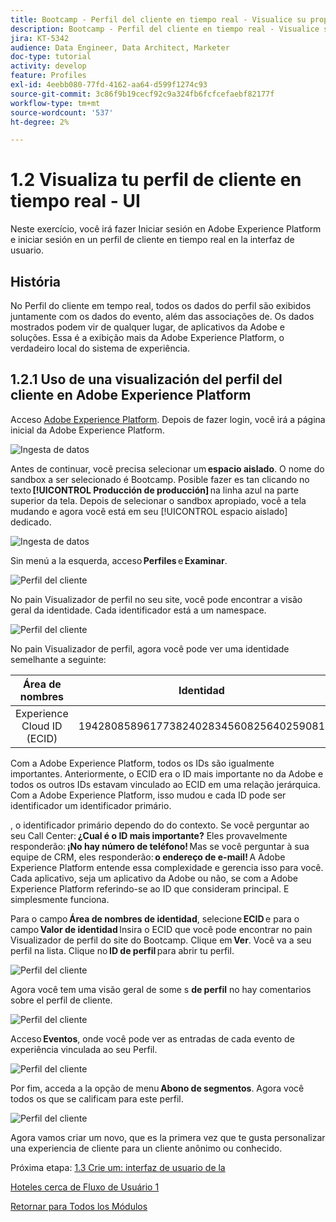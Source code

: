 ```yaml
---
title: Bootcamp - Perfil del cliente en tiempo real - Visualice su propio perfil del cliente en tiempo real - UI - España
description: Bootcamp - Perfil del cliente en tiempo real - Visualice su propio perfil del cliente en tiempo real - UI - España
jira: KT-5342
audience: Data Engineer, Data Architect, Marketer
doc-type: tutorial
activity: develop
feature: Profiles
exl-id: 4eebb080-77fd-4162-aa64-d599f1274c93
source-git-commit: 3c86f9b19cecf92c9a324fb6fcfcefaebf82177f
workflow-type: tm+mt
source-wordcount: '537'
ht-degree: 2%

---
```


# 1.2 Visualiza tu perfil de cliente en tiempo real - UI

Neste exercício, você irá fazer Iniciar sesión en Adobe Experience Platform e iniciar sesión en un perfil de cliente en tiempo real en la interfaz de usuario.

## História

No Perfil do cliente em tempo real, todos os dados do perfil são exibidos juntamente com os dados do evento, além das associações de. Os dados mostrados podem vir de qualquer lugar, de aplicativos da Adobe e soluções. Essa é a exibição mais da Adobe Experience Platform, o verdadeiro local do sistema de experiência.

## 1.2.1 Uso de una visualización del perfil del cliente en Adobe Experience Platform

Acceso [Adobe Experience Platform](https://experience.adobe.com/platform). Depois de fazer login, você irá a página inicial da Adobe Experience Platform.

![Ingesta de datos](./images/home.png)

Antes de continuar, você precisa selecionar um **espacio aislado**. O nome do sandbox a ser selecionado é Bootcamp. Posible fazer es tan clicando no texto **[!UICONTROL Producción de producción]** na linha azul na parte superior da tela. Depois de selecionar o sandbox apropiado, você a tela mudando e agora você está em seu [!UICONTROL espacio aislado] dedicado.

![Ingesta de datos](./images/sb1.png)

Sin menú a la esquerda, acceso **Perfiles** e **Examinar**.

![Perfil del cliente](./images/homemenu.png)

No pain Visualizador de perfil no seu site, você pode encontrar a visão geral da identidade. Cada identificador está a um namespace.

![Perfil del cliente](./images/identities.png)

No pain Visualizador de perfil, agora você pode ver uma identidade semelhante a seguinte:

| Área de nombres | Identidad |
|:-------------:| :---------------:|
| Experience Cloud ID (ECID) | 19428085896177382402834560825640259081 |

Com a Adobe Experience Platform, todos os IDs são igualmente importantes. Anteriormente, o ECID era o ID mais importante no da Adobe e todos os outros IDs estavam vinculado ao ECID em uma relação jerárquica. Com a Adobe Experience Platform, isso mudou e cada ID pode ser identificador um identificador primário.

, o identificador primário dependo do do contexto. Se você perguntar ao seu Call Center: **¿Cual é o ID mais importante?** Eles provavelmente responderão: **¡No hay número de teléfono!** Mas se você perguntar à sua equipe de CRM, eles responderão: **o endereço de e-mail!** A Adobe Experience Platform entende essa complexidade e gerencia isso para você. Cada aplicativo, seja um aplicativo da Adobe ou não, se com a Adobe Experience Platform referindo-se ao ID que consideram principal. E simplesmente funciona.

Para o campo **Área de nombres de identidad**, selecione **ECID** e para o campo **Valor de identidad** Insira o ECID que você pode encontrar no pain Visualizador de perfil do site do Bootcamp. Clique em **Ver**. Você va a seu perfil na lista. Clique no **ID de perfil** para abrir tu perfil.

![Perfil del cliente](./images/popupecid.png)

Agora você tem uma visão geral de some s **de perfil** no hay comentarios sobre el perfil de cliente.

![Perfil del cliente](./images/profile.png)

Acceso **Eventos**, onde você pode ver as entradas de cada evento de experiência vinculada ao seu Perfil.

![Perfil del cliente](./images/profileee.png)

Por fim, acceda a la opção de menu **Abono de segmentos**. Agora você todos os que se calificam para este perfil.

![Perfil del cliente](./images/profileseg.png)

Agora vamos criar um novo, que es la primera vez que te gusta personalizar una experiencia de cliente para un cliente anônimo ou conhecido.

Próxima etapa: [1.3 Crie um: interfaz de usuario de la](./ex3.md)

[Hoteles cerca de Fluxo de Usuário 1](./uc1.md)

[Retornar para Todos los Módulos](../../overview.md)
